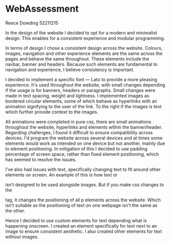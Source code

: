 # WebAssessment

Reece Dowding 52211215

In the design of the website I decided to opt for a modern and minimalist design. This enables for a consistent experience and modular programming.

In terms of design I chose a consistent design across the website. Colours, images, navigation and other experience elements are the same across the pages and behave the same throughout. These elements include the navbar, banner and headers. Because such elements are fundamental to navigation and experience, I believe consistency is important. 

I decided to implement a specific font — Lato to provide a more pleasing experience. It's used throughout the website, with small changes depending if the usage is for banners, headers or paragraphs. Small changes were made in text spacing, weight and lightness. 
I implemented images as bordered circular elements, some of which behave as hyperlinks with an animation signifying to the user of the link. To the right if the images is text which further provide context to the images.

All animations were completed in pure css, there are small animations throughout the website, hyperlinks and elements within the banner/header. 
Regarding challenges, I found it difficult to ensure compatibility across devices. I'd program the website across several devices and at times some elements would work as intended on one device but not another, mainly due to element positioning. In mitigation of this I decided to use padding percentage of screen space, rather than fixed element positioning, which has seemed to resolve the issues.

I've also had issues with text, specifically changing text to fit around other elements on screen. An example of this is how text or <p> isn’t designed to be used alongside images. But if you make css changes to the <p> tag, it changes the positioning of all p elements across the website. Which isn’t suitable as the positioning of text on one webpage isn’t the same as the other. 
  
Hence I decided to use custom elements for text depending what is happening onscreen. I created an element specifically for text next to an image to ensure consistent aesthetic. I also created other elements for text without images.
